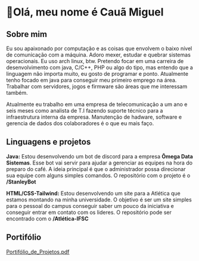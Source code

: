 # 👋Olá, meu nome é Cauã Miguel

## Sobre mim
  Eu sou apaixonado por computação e as coisas que envolvem o baixo nível de comunicação com a máquina. Adoro mexer, estudar e quebrar sistemas operacionais. Eu uso arch linux, btw.
  Pretendo focar em uma carreira de desenvolvimento com java, C/C++, PHP ou algo do tipo, mas entendo que a linguagem não importa muito, eu gosto de programar e ponto. Atualmente tenho focado em java para conseguir meu primeiro emprego na área.
  Trabalhar com servidores, jogos e firmware são áreas que me interessam também.

  Atualmente eu trabalho em uma empresa de telecomunicação a um ano e seis meses como analista de T.I fazendo suporte técnico para a infraestrutura interna da empresa. Manutenção de hadware, software e gerencia de dados dos colaboradores é o que eu mais faço.

## Linguagens e projetos
  **Java:** Estou desenvolvendo um bot de discord para a empresa **Ômega Data Sistemas**. Esse bot vai servir para ajudar a gerenciar as equipes na hora do preparo do café. 
  A ideia principal é que o administrador possa direcionar sua equipe com alguns simples comandos. O repositório com o projeto é o **/StanleyBot**
  
  **HTML/CSS-Tailwind:** Estou desenvolvendo um site para a Atlética que estamos montando na minha universidade. O objetivo é ser um site simples para o pessoal do campus conseguir saber um pouco da iniciativa e conseguir entrar em contato com os lideres.
  O repositório pode ser encontrado com o **/Atlética-IFSC**

## Portifólio
[Portifólio_de_Projetos.pdf](https://github.com/user-attachments/files/16967878/Portifolio_de_Projetos.pdf)




<!---
Caua-miguel/Caua-miguel is a ✨ special ✨ repository because its `README.md` (this file) appears on your GitHub profile.
You can click the Preview link to take a look at your changes.
--->
